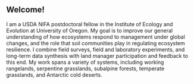## Welcome!
I am a USDA NIFA postdoctoral fellow in the Institute of Ecology and Evolution at University of Oregon. My goal is to improve our general understanding of how ecosystems respond to management under global changes, and the role that soil communities play in regulating ecosystem resilience. I combine field surveys, field and laboratory experiments, and long-term data synthesis with land manager participation and feedback to this end. My work spans a variety of systems, including working rangelands, serpentine grasslands, subalpine forests, temperate grasslands, and Antarctic cold deserts. 